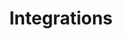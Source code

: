---
title: 'Integrations'
breadcrumb_title: "Integrations"
layout: 'block'
meta_title: 'Integrations - MultiSafepay Documentation Center'
meta_description: "The MultiSafepay Documentation Center presents all relevant information about our Plugins and API. You can also find support pages for Payment Methods, Tools and General Questions as well as the contact details of our Support and Integration Teams."
logo: '/svgs/Integrations.svg'
short_description: 'View our Plugins, Hosted Plugins, Software Development Kits, Wrappers and Community Plugins.'
weight: 10
---
